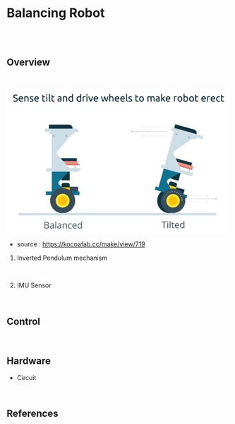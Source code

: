 
<!--
추가해야 할 것
1. 밸런싱 로봇 개요
2. 제어 블록선도
3. 하드웨어 설명
    기구물
    회로도
    각 부품 설명
4. 참조한 것들
    상보필터 알고리즘
    STM32 문서(프로그래밍 메뉴얼, 데이터시트)
    OScopeCtrl Class 라이브러리
    상민이형 WizFi 설정 메뉴얼
    논문들...
-->

# Balancing Robot
<br>
<br>

## Overview
<br>

![ ](img/br_mechanism.JPG)
* source : https://kocoafab.cc/make/view/719


1. Inverted Pendulum mechanism
<br>

2. IMU Sensor
<br>

## Control
<!--
제어 블록선도 그림
-->
<br>

## Hardware
- Circuit
<br>

## References
<br>
